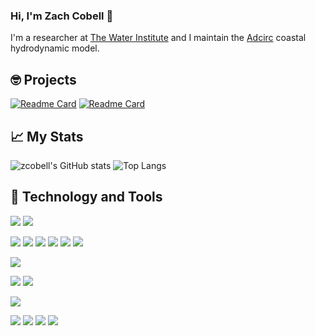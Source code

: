 ### Hi, I'm Zach Cobell 👋
I'm a researcher at [The Water Institute](http://www.thewaterinstitute.org) and I maintain the [Adcirc](http://adcirc.com) coastal hydrodynamic model.

## 🤓 Projects
[![Readme Card](https://github-readme-stats.vercel.app/api/pin/?username=zcobell&repo=MetOceanViewer&hide_border=true&theme=dark)](http://github.com/zcobell/MetOceanViewer)
[![Readme Card](https://github-readme-stats.vercel.app/api/pin/?username=zcobell&repo=ADCIRCModules&hide_border=true&theme=dark)](http://github.com/zcobell/ADCIRCModules)

## 📈 My Stats
![zcobell's GitHub stats](https://github-readme-stats.vercel.app/api?username=zcobell&show_icons=true&theme=dark&hide_border=true)
![Top Langs](https://github-readme-stats.vercel.app/api/top-langs/?username=zcobell&layout=compact&theme=dark&hide_border=true)

## 🔧 Technology and Tools
![](https://img.shields.io/badge/OS-Linux-informational?style=plastic&logo=linux&logoColor=white&color=1900E7)
![](https://img.shields.io/badge/OS-Mac-informational?style=plastic&logo=apple&logoColor=white&color=1900E7)

![](https://img.shields.io/badge/Code-C%2B%2B-informational?style=plastic&logo=c%2B%2B&logoColor=white&color=2bbc8a)
![](https://img.shields.io/badge/Code-Fortran-informational?style=plastic&Color=white&color=2bbc8a)
![](https://img.shields.io/badge/Code-Python-informational?style=plastic&logo=python&logoColor=white&color=2bbc8a)
![](https://img.shields.io/badge/Code-Qt-informational?style=plastic&logo=qt&logoColor=white&color=2bbc8a)
![](https://img.shields.io/badge/Code-MPI-informational?style=plastic&logoColor=white&color=2bbc8a)
![](https://img.shields.io/badge/Code-OpenMP-informational?style=plastic&logoColor=white&color=2bbc8a)

![](https://img.shields.io/badge/Build-CMake-informational?style=plastic&logo=cmake&logoColor=white&color=7F00F6)

![](https://img.shields.io/badge/Shell-Bash-informational?style=plastic&logo=gnu-bash&logoColor=white&color=00B7F6)
![](https://img.shields.io/badge/Shell-zsh-informational?style=plastic&logo=windows-terminal&logoColor=white&color=00B7F6)

![](https://img.shields.io/badge/Cloud-AWS-informational?style=plastic&logo=amazon-aws&logoColor=white&color=FF9900)

![](https://img.shields.io/badge/Editor-VIM-informational?style=plastic&logo=vim&logoColor=white&color=F60000)
![](https://img.shields.io/badge/Editor-CLion-informational?style=plastic&logo=clion&logoColor=white&color=F60000)
![](https://img.shields.io/badge/Editor-PyCharm-informational?style=plastic&logo=pycharm&logoColor=white&color=F60000)
![](https://img.shields.io/badge/Editor-QtCreator-informational?style=plastic&logo=qt&logoColor=white&color=F60000)
